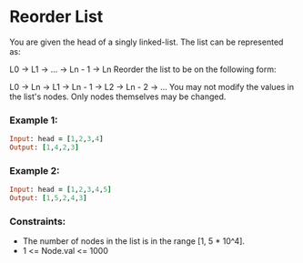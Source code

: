# Reorder List

You are given the head of a singly linked-list. The list can be represented as:

L0 → L1 → … → Ln - 1 → Ln
Reorder the list to be on the following form:

L0 → Ln → L1 → Ln - 1 → L2 → Ln - 2 → …
You may not modify the values in the list's nodes. Only nodes themselves may be changed.

### Example 1:
```ruby
Input: head = [1,2,3,4]
Output: [1,4,2,3]
```
### Example 2:
```ruby
Input: head = [1,2,3,4,5]
Output: [1,5,2,4,3]
```
### Constraints:

- The number of nodes in the list is in the range [1, 5 * 10^4].
- 1 <= Node.val <= 1000